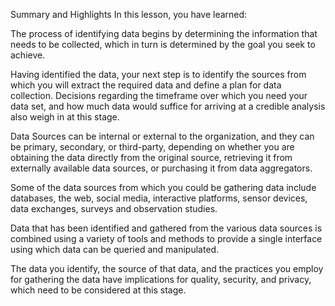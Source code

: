 Summary and Highlights
In this lesson, you have learned: 

The process of identifying data begins by determining the information that needs to be collected, which in turn is determined by the goal you seek to achieve. 

Having identified the data, your next step is to identify the sources from which you will extract the required data and define a plan for data collection. Decisions regarding the timeframe over which you need your data set, and how much data would suffice for arriving at a credible analysis also weigh in at this stage.  

Data Sources can be internal or external to the organization, and they can be primary, secondary, or third-party, depending on whether you are obtaining the data directly from the original source, retrieving it from externally available data sources, or purchasing it from data aggregators. 

Some of the data sources from which you could be gathering data include databases, the web, social media, interactive platforms, sensor devices, data exchanges, surveys and observation studies. 

Data that has been identified and gathered from the various data sources is combined using a variety of tools and methods to provide a single interface using which data can be queried and manipulated. 

The data you identify, the source of that data, and the practices you employ for gathering the data have implications for quality, security, and privacy, which need to be considered at this stage.  
